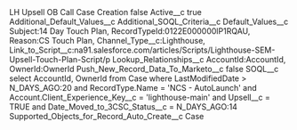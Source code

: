 <?xml version="1.0" encoding="UTF-8"?>
<CustomMetadata xmlns="http://soap.sforce.com/2006/04/metadata" xmlns:xsi="http://www.w3.org/2001/XMLSchema-instance" xmlns:xsd="http://www.w3.org/2001/XMLSchema">
    <label>LH Upsell OB Call Case Creation</label>
    <protected>false</protected>
    <values>
        <field>Active__c</field>
        <value xsi:type="xsd:boolean">true</value>
    </values>
    <values>
        <field>Additional_Default_Values__c</field>
        <value xsi:nil="true"/>
    </values>
    <values>
        <field>Additional_SOQL_Criteria__c</field>
        <value xsi:nil="true"/>
    </values>
    <values>
        <field>Default_Values__c</field>
        <value xsi:type="xsd:string">Subject:14 Day Touch Plan, 
RecordTypeId:0122E000000lP1RQAU, 
Reason:CS Touch Plan, 
Channel_Type__c:Lighthouse, 
Link_to_Script__c:na91.salesforce.com/articles/Scripts/Lighthouse-SEM-Upsell-Touch-Plan-Script/p</value>
    </values>
    <values>
        <field>Lookup_Relationships__c</field>
        <value xsi:type="xsd:string">AccountId:AccountId,
OwnerId:OwnerId</value>
    </values>
    <values>
        <field>Push_New_Record_Data_To_Marketo__c</field>
        <value xsi:type="xsd:boolean">false</value>
    </values>
    <values>
        <field>SOQL__c</field>
        <value xsi:type="xsd:string">select AccountId, OwnerId from Case where LastModifiedDate &gt; N_DAYS_AGO:20
and RecordType.Name = &apos;NCS - AutoLaunch&apos; and Account.Client_Experience_Key__c = &apos;lighthouse-main&apos; and Upsell__c = TRUE and Date_Moved_to_3CSC_Status__c = N_DAYS_AGO:14</value>
    </values>
    <values>
        <field>Supported_Objects_for_Record_Auto_Create__c</field>
        <value xsi:type="xsd:string">Case</value>
    </values>
</CustomMetadata>
